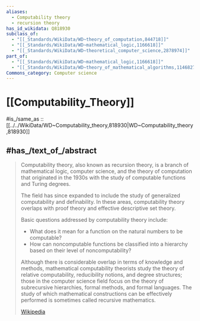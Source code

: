 ```yaml
---
aliases:
  - Computability theory
  - recursion theory
has_id_wikidata: Q818930
subclass_of:
  - "[[_Standards/WikiData/WD~theory_of_computation,844718]]"
  - "[[_Standards/WikiData/WD~mathematical_logic,1166618]]"
  - "[[_Standards/WikiData/WD~theoretical_computer_science,2878974]]"
part_of:
  - "[[_Standards/WikiData/WD~mathematical_logic,1166618]]"
  - "[[_Standards/WikiData/WD~theory_of_mathematical_algorithms,114682730]]"
Commons_category: Computer science
---
```


# [[Computability_Theory]] 

#is_/same_as :: [[../../WikiData/WD~Computability_theory,818930|WD~Computability_theory,818930]] 

## #has_/text_of_/abstract 

> Computability theory, also known as recursion theory, 
> is a branch of mathematical logic, computer science, and the theory of computation 
> that originated in the 1930s with the study of computable functions and Turing degrees. 
> 
> The field has since expanded to include the study of generalized computability and definability. 
> In these areas, computability theory overlaps with proof theory 
> and effective descriptive set theory.
>
> Basic questions addressed by computability theory include:
> - What does it mean for a function on the natural numbers to be computable?
> - How can noncomputable functions be classified into a hierarchy based on their level of noncomputability?
>
> Although there is considerable overlap in terms of knowledge and methods, 
> mathematical computability theorists study the theory of relative computability, 
> reducibility notions, and degree structures; those in the computer science field focus on the theory of subrecursive hierarchies, formal methods, and formal languages. The study of which mathematical constructions can be effectively performed is sometimes called recursive mathematics.
>
> [Wikipedia](https://en.wikipedia.org/wiki/Computability%20theory) 

